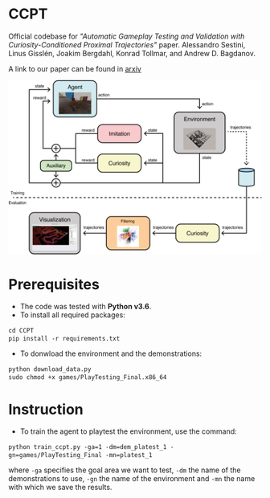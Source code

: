 # CCPT
Official codebase for *"Automatic Gameplay Testing and Validation with Curiosity-Conditioned Proximal Trajectories"* paper.
Alessandro Sestini, Linus Gisslén, Joakim Bergdahl, Konrad Tollmar, and Andrew D. Bagdanov.

A link to our paper can be found in [arxiv](https://arxiv.org/pdf/2202.10057)

<p align="center">
    <img src="imgs/teasing.png" width="800">
</p>

# Prerequisites
* The code was tested with **Python v3.6**.
* To install all required packages:
```
cd CCPT
pip install -r requirements.txt
```
* To donwload the environment and the demonstrations:
```
python download_data.py
sudo chmod +x games/PlayTesting_Final.x86_64
```
# Instruction
* To train the agent to playtest the environment, use the command:
```
python train_ccpt.py -ga=1 -dm=dem_platest_1 -gn=games/PlayTesting_Final -mn=platest_1
```
where ```-ga``` specifies the goal area we want to test, ```-dm``` the name of the demonstrations to use, ```-gn``` 
the name of the environment and ```-mn``` the name with which we save the results.